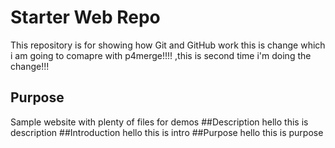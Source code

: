 # Starter Web Repo

This repository is for showing how Git and GitHub work
this is change which i am going to comapre with p4merge!!!!
,this is second time i'm doing the change!!!
## Purpose

Sample website with plenty of files for demos
##Description
hello this is description
##Introduction
hello this is intro
##Purpose
hello this is purpose
